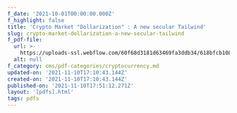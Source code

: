 ```yaml
---
f_date: '2021-10-01T00:00:00.000Z'
f_highlight: false
title: 'Crypto Market "Dollarization" : A new secular Tailwind'
slug: crypto-market-dollarization-a-new-secular-tailwind
f_pdf-file:
  url: >-
    https://uploads-ssl.webflow.com/60f68d3181d63469fa3ddb34/618bfcb10884726084fd5275_Crypto%20Market%20%E2%80%98Dollarization%E2%80%99%20A%20New%20Secular%20Tailwind.pdf
  alt: null
f_category: cms/pdf-categories/cryptocurrency.md
updated-on: '2021-11-10T17:10:43.144Z'
created-on: '2021-11-10T17:10:43.144Z'
published-on: '2021-11-10T17:51:12.271Z'
layout: '[pdfs].html'
tags: pdfs
---
```



